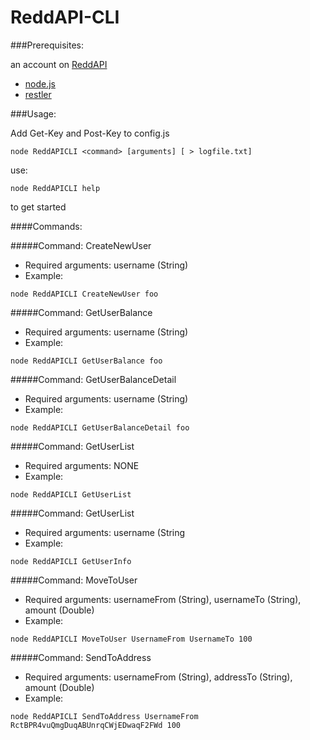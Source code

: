 ReddAPI-CLI
========================

###Prerequisites:

an account on [ReddAPI](https://reddapi.com)

- [node.js](http://nodejs.org/)
- [restler](https://github.com/danwrong/restler)

###Usage:

Add Get-Key and Post-Key to config.js

```
node ReddAPICLI <command> [arguments] [ > logfile.txt]
```

use:
```
node ReddAPICLI help
```
to get started

####Commands:

#####Command: CreateNewUser
- Required arguments: username (String)
- Example: 
```
node ReddAPICLI CreateNewUser foo
```

#####Command: GetUserBalance
- Required arguments: username (String)
- Example: 
```
node ReddAPICLI GetUserBalance foo
```

#####Command: GetUserBalanceDetail
- Required arguments: username (String)
- Example: 
```
node ReddAPICLI GetUserBalanceDetail foo
```

#####Command: GetUserList
- Required arguments: NONE
- Example: 
```
node ReddAPICLI GetUserList
```

#####Command: GetUserList
- Required arguments: username (String
- Example: 
```
node ReddAPICLI GetUserInfo
```

#####Command: MoveToUser
- Required arguments: usernameFrom (String), usernameTo (String), amount (Double)
- Example: 
```
node ReddAPICLI MoveToUser UsernameFrom UsernameTo 100
```

#####Command: SendToAddress
- Required arguments: usernameFrom (String), addressTo (String), amount (Double)
- Example: 
```
node ReddAPICLI SendToAddress UsernameFrom RctBPR4vuQmgDuqABUnrqCWjEDwaqF2FWd 100
```
